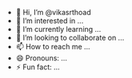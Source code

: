 - 👋 Hi, I’m @vikasrthoad
- 👀 I’m interested in ...
- 🌱 I’m currently learning ...
- 💞️ I’m looking to collaborate on ...
- 📫 How to reach me ...
- 😄 Pronouns: ...
- ⚡ Fun fact: ...

<!---
vikasrthoad/vikasrthoad is a ✨ special ✨ repository because its `README.md` (this file) appears on your GitHub profile.
You can click the Preview link to take a look at your changes.
--->
